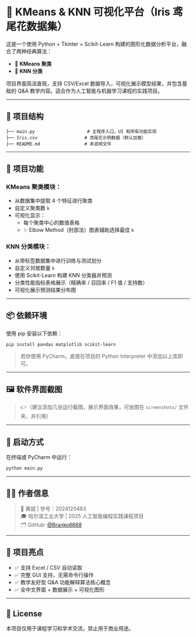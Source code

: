 
# 🌸 KMeans & KNN 可视化平台（Iris 鸢尾花数据集）

这是一个使用 Python + Tkinter + Scikit-Learn 构建的图形化数据分析平台，融合了两种经典算法：  
- 🔷 **KMeans 聚类**
- 🔷 **KNN 分类**

项目界面简洁直观，支持 CSV/Excel 数据导入，可视化展示模型结果，并包含基础的 Q&A 教学内容。适合作为人工智能与机器学习课程的实践项目。

---

## 📁 项目结构

```
├── main.py                    # 主程序入口，UI 和所有功能实现
├── Iris.csv                  # 鸢尾花示例数据（默认加载）
├── README.md                 # 本说明文件
```

---

## 🧠 项目功能

### KMeans 聚类模块：
- 从数据集中提取 4 个特征进行聚类
- 自定义聚类数 `k`
- 可视化显示：
  - 每个聚类中心的数值表格
  - ✨ Elbow Method（肘部法）图表辅助选择最佳 `k`

### KNN 分类模块：
- 从带标签数据集中进行训练与测试划分
- 自定义邻居数量 `k`
- 使用 Scikit-Learn 构建 KNN 分类器并预测
- 分类性能指标表格展示（精确率 / 召回率 / F1 值 / 支持数）
- 可视化展示预测结果分布图

---

## 📦 依赖环境

使用 pip 安装以下依赖：

```bash
pip install pandas matplotlib scikit-learn
```

> 若你使用 PyCharm，直接在项目的 Python Interpreter 中添加以上库即可。

---

## 🖼️ 软件界面截图

> 👉（建议添加几张运行截图，展示界面效果，可放图在 `screenshots/` 文件夹，并引用）

---

## 🚀 启动方式

在终端或 PyCharm 中运行：

```bash
python main.py
```

---

## 👨‍🎓 作者信息

> 👤 黄斌  | 学号：2024120483  
> 🎓 哈尔滨工业大学 | 2025 人工智能编程实践课程项目  
> 🗂️ GitHub: [@Branko6668](https://github.com/Branko6668)

---

## 📌 项目亮点

- ✅ 支持 Excel / CSV 自动读取
- ✅ 完整 GUI 支持，无需命令行操作
- ✅ 教学友好型 Q&A 功能解释算法核心概念
- ✅ 全中文界面 + 数据展示 + 可视化图形

---

## 📜 License

本项目仅用于课程学习和学术交流，禁止用于商业用途。

```
